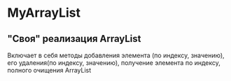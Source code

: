 # MyArrayList
## "Своя" реализация ArrayList

Включает в себя методы добавления элемента (по индексу, значению),
его удаления(по индексу, значению), получение элемента по индексу, полного очищения ArrayList
